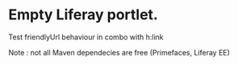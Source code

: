 # Empty Liferay portlet.

Test friendlyUrl behaviour in combo with h:link

Note : not all Maven dependecies are free (Primefaces, Liferay EE)
